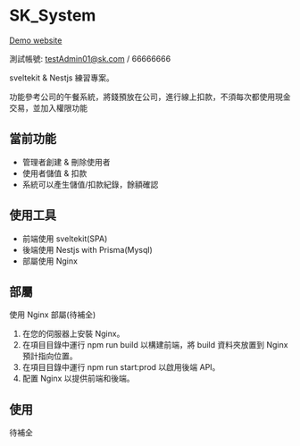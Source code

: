 # SK_System

[Demo website]('https://bklee.me/')

測試帳號: testAdmin01@sk.com / 66666666

sveltekit & Nestjs 練習專案。

功能參考公司的午餐系統，將錢預放在公司，進行線上扣款，不須每次都使用現金交易，並加入權限功能

## 當前功能

- 管理者創建 & 刪除使用者
- 使用者儲值 & 扣款
- 系統可以產生儲值/扣款紀錄，餘額確認

## 使用工具

- 前端使用 sveltekit(SPA)
- 後端使用 Nestjs with Prisma(Mysql)
- 部屬使用 Nginx

## 部屬

使用 Nginx 部屬(待補全)

1. 在您的伺服器上安裝 Nginx。
2. 在項目目錄中運行 npm run build 以構建前端，將 build 資料夾放置到 Nginx 預計指向位置。
3. 在項目目錄中運行 npm run start:prod 以啟用後端 API。
4. 配置 Nginx 以提供前端和後端。

## 使用

待補全
